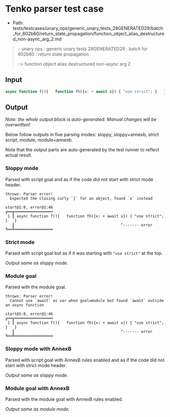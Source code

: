 # Tenko parser test case

- Path: tests/testcases/unary_ops/generic_unary_tests_28GENERATED29/batch_for_602b60/return_state_propagation/function_object_alias_destructured_non-async_arg_2.md

> :: unary ops : generic unary tests 28GENERATED29 : batch for 602b60 : return state propagation
>
> ::> function object alias destructured non-async arg 2

## Input

`````js
async function f(){   function fh({x: + await x}) { "use strict"; }   }
`````

## Output

_Note: the whole output block is auto-generated. Manual changes will be overwritten!_

Below follow outputs in five parsing modes: sloppy, sloppy+annexb, strict script, module, module+annexb.

Note that the output parts are auto-generated by the test runner to reflect actual result.

### Sloppy mode

Parsed with script goal and as if the code did not start with strict mode header.

`````
throws: Parser error!
  Expected the closing curly `}` for an object, found `x` instead

start@1:0, error@1:46
╔══╦═════════════════
 1 ║ async function f(){   function fh({x: + await x}) { "use strict"; }   }
   ║                                               ^------- error
╚══╩═════════════════

`````

### Strict mode

Parsed with script goal but as if it was starting with `"use strict"` at the top.

_Output same as sloppy mode._

### Module goal

Parsed with the module goal.

`````
throws: Parser error!
  Cannot use `await` as var when goal=module but found `await` outside an async function

start@1:0, error@1:46
╔══╦═════════════════
 1 ║ async function f(){   function fh({x: + await x}) { "use strict"; }   }
   ║                                               ^------- error
╚══╩═════════════════

`````

### Sloppy mode with AnnexB

Parsed with script goal with AnnexB rules enabled and as if the code did not start with strict mode header.

_Output same as sloppy mode._

### Module goal with AnnexB

Parsed with the module goal with AnnexB rules enabled.

_Output same as module mode._
